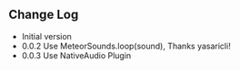 ## Change Log

* Initial version
* 0.0.2 Use MeteorSounds.loop(sound), Thanks yasaricli!
* 0.0.3 Use NativeAudio Plugin